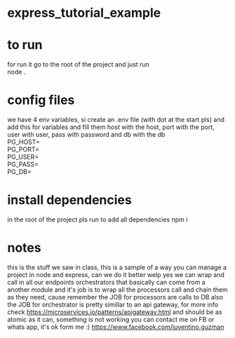 # express_tutorial_example

# to run
for run it go to the root of the project and just run<br />
  node . <br />
# config files
we have 4 env variables, si create an .env file (with dot at the start pls) and add this for variables and fill them
host with the host, port with the port, user with user, pass with password and db with the db <br />
PG_HOST=<br />
PG_PORT=<br />
PG_USER=<br />
PG_PASS=<br />
PG_DB=<br />

# install dependencies
in the root of the project pls run to add all dependencies
  npm i

# notes
this is the stuff we saw in class, this is a sample of a way you can manage a project in node and express, can we do it better 
welp yes we can wrap and call in all our endpoints orchestrators that basically can come from a another module and it's job is to 
wrap all the processors call and chain them as they need, cause remember the JOB for processors are calls to DB also the JOB for 
orchestrator is pretty simillar to an api gateway, for more info check https://microservices.io/patterns/apigateway.html 
and should be as atomic as it can, something is not working you can contact me on FB or whats app, it's ok form me :)
https://www.facebook.com/juventino.guzman 
